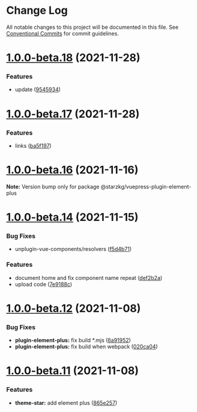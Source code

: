 # Change Log

All notable changes to this project will be documented in this file.
See [Conventional Commits](https://conventionalcommits.org) for commit guidelines.

# [1.0.0-beta.18](https://github.com/shentuzhigang/vuepress-theme-star/compare/v1.0.0-beta.17...v1.0.0-beta.18) (2021-11-28)


### Features

* update ([9545934](https://github.com/shentuzhigang/vuepress-theme-star/commit/954593405e55b8a702993af6da59c6e2d6d2dd09))





# [1.0.0-beta.17](https://github.com/shentuzhigang/vuepress-theme-star/compare/v1.0.0-beta.16...v1.0.0-beta.17) (2021-11-28)


### Features

* links ([ba5f197](https://github.com/shentuzhigang/vuepress-theme-star/commit/ba5f19767d41b3449ee88447b43a6390c3b9eb67))





# [1.0.0-beta.16](https://github.com/vuepress/vuepress-next/compare/v1.0.0-beta.15...v1.0.0-beta.16) (2021-11-16)

**Note:** Version bump only for package @starzkg/vuepress-plugin-element-plus





# [1.0.0-beta.14](https://github.com/vuepress/vuepress-next/compare/v1.0.0-beta.13...v1.0.0-beta.14) (2021-11-15)


### Bug Fixes

* unplugin-vue-components/resolvers ([f5d4b71](https://github.com/vuepress/vuepress-next/commit/f5d4b713019352a57ab27c84c4840e3fb119d9c6))


### Features

* document home and fix component name repeat ([def2b2a](https://github.com/vuepress/vuepress-next/commit/def2b2a069aa27191d2f8ef05ba6cdb06cfc4bd1))
* upload code ([7e9188c](https://github.com/vuepress/vuepress-next/commit/7e9188c95d056aa2e2c5d649026759642450bbab))





# [1.0.0-beta.12](https://github.com/vuepress/vuepress-next/compare/v1.0.0-beta.11...v1.0.0-beta.12) (2021-11-08)


### Bug Fixes

* **plugin-element-plus:** fix build *.mjs ([6a91952](https://github.com/vuepress/vuepress-next/commit/6a91952b727a680730c87524aaec4b2f647b99e6))
* **plugin-element-plus:** fix build when webpack ([020ca04](https://github.com/vuepress/vuepress-next/commit/020ca040ac139928d54304bd68aa202059795238))





# [1.0.0-beta.11](https://github.com/vuepress/vuepress-next/compare/v1.0.0-beta.10...v1.0.0-beta.11) (2021-11-08)


### Features

* **theme-star:** add element plus ([865e257](https://github.com/vuepress/vuepress-next/commit/865e2578eca2b7637b65dd8dda6dae0e1cf8e640))
